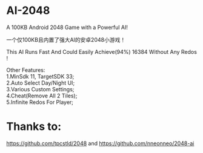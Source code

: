 # AI-2048
A 100KB Android 2048 Game with a Powerful AI!

一个仅100KB且内置了强大AI的安卓2048小游戏！

This AI Runs Fast And Could Easily Achieve(94%) 16384 Without Any Redos !

Other Features:  
1.MinSdk 11, TargetSDK 33;  
2.Auto Select Day/Night UI;  
3.Various Custom Settings;  
4.Cheat(Remove All 2 Tiles);  
5.Infinite Redos For Player;  

# Thanks to:
https://github.com/tpcstld/2048
and 
https://github.com/nneonneo/2048-ai
